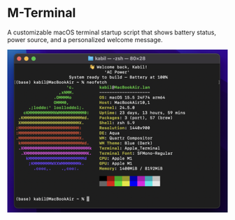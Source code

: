 # M-Terminal
A customizable macOS terminal startup script that shows battery status, power source, and a personalized welcome message.

![Live Preview](https://github.com/Kabilduke/M-Terminal/blob/main/M.T1.png)
